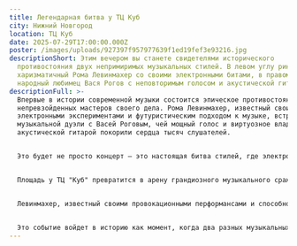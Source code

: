 ```yaml
---
title: Легендарная битва у ТЦ Куб
city: Нижний Новгород
location: ТЦ Куб
date: 2025-07-29T17:00:00.000Z
poster: /images/uploads/927397f957977639f1ed19fef3e93216.jpg
descriptionShort: Этим вечером вы станете свидетелями исторического
  противостояния двух непримиримых музыкальных стилей. В левом углу ринга —
  харизматичный Рома Левинмахер со своими электронными битами, в правом —
  народный любимец Вася Рогов с неповторимым голосом и акустической гитарой.
descriptionFull: >-
  Впервые в истории современной музыки состоится эпическое противостояние двух
  непревзойденных мастеров своего дела. Рома Левинмахер, известный своими
  электронными экспериментами и футуристическим подходом к музыке, встретится в
  музыкальной дуэли с Васей Роговым, чей мощный голос и виртуозное владение
  акустической гитарой покорили сердца тысяч слушателей.


  Это будет не просто концерт — это настоящая битва стилей, где электронные биты встретятся с живым звуком, а современные тренды столкнутся с классическими музыкальными традициями. Каждый из артистов представит свою уникальную программу, демонстрируя всю мощь своего таланта и мастерства.


  Площадь у ТЦ "Куб" превратится в арену грандиозного музыкального сражения, где каждый зритель станет свидетелем рождения новой легенды. В воздухе будет витать дух соперничества и творческого азарта, а энергетика выступающих заставит вибрировать каждую молекулу пространства.


  Левинмахер, известный своими провокационными перформансами и способностью превращать электронные звуки в настоящие произведения искусства, готовит специальную программу, которая обещает перевернуть представление о современной музыке. В то время как Роговый, чьи баллады трогают самые потаенные струны души, представит новый взгляд на привычное звучание акустических инструментов.


  Это событие войдет в историю как момент, когда два разных музыкальных мира объединились, чтобы создать нечто невероятное. Противостояние или союз? Битва или гармония? Узнаем совсем скоро на легендарной битве у ТЦ "Куб"!
---
```

